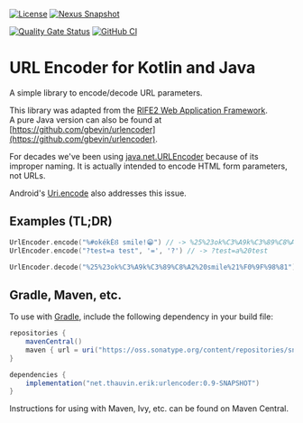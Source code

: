 [![License](https://img.shields.io/badge/license-Apache%20License%202.0-blue.svg)](https://opensource.org/licenses/Apache-2.0)
[![Nexus Snapshot](https://img.shields.io/nexus/s/net.thauvin.erik/urlencoder?server=https%3A%2F%2Foss.sonatype.org%2F)](https://oss.sonatype.org/content/repositories/snapshots/net/thauvin/erik/urlencoder/)

[//]: # ([![Release]&#40;https://img.shields.io/github/release/ethauvin/urlencoder.svg&#41;]&#40;https://github.com/ethauvin/urlencoder/releases/latest&#41;)
[//]: # ([![Maven Central]&#40;https://maven-badges.herokuapp.com/maven-central/net.thauvin.erik/urlencoder/badge.svg?color=blue&#41;]&#40;https://maven-badges.herokuapp.com/maven-central/net.thauvin.erik/urlencoder&#41;)
[![Quality Gate Status](https://sonarcloud.io/api/project_badges/measure?project=ethauvin_urlencoder&metric=alert_status)](https://sonarcloud.io/dashboard?id=ethauvin_urlencoder)
[![GitHub CI](https://github.com/ethauvin/urlencoder/actions/workflows/gradle.yml/badge.svg)](https://github.com/ethauvin/urlencoder/actions/workflows/gradle.yml)

# URL Encoder for Kotlin and Java

A simple library to encode/decode URL parameters.

This library was adapted from the [RIFE2 Web Application Framework](https://rife2.com).  
A pure Java version can also be found at [https://github.com/gbevin/urlencoder](https://github.com/gbevin/urlencoder).


For decades we've been using [java.net.URLEncoder](https://docs.oracle.com/en/java/javase/11/docs/api/java.base/java/net/URLEncoder.html) because of its improper naming. It is actually intended to encode HTML form parameters, not URLs.

Android's [Uri.encode](https://developer.android.com/reference/android/net/Uri#encode(java.lang.String,%20java.lang.String)) also addresses this issue.
## Examples (TL;DR)

```kotlin
UrlEncoder.encode("%#okékÉȢ smile!😁") // -> %25%23ok%C3%A9k%C3%89%C8%A2%20smile%21%F0%9F%98%81
UrlEncoder.encode("?test=a test", '=', '?') // -> ?test=a%20test

UrlEncoder.decode("%25%23ok%C3%A9k%C3%89%C8%A2%20smile%21%F0%9F%98%81") // -> %#okékÉȢ smile!😁
```

## Gradle, Maven, etc.
To use with [Gradle](https://gradle.org/), include the following dependency in your build file:

```gradle
repositories {
    mavenCentral()
    maven { url = uri("https://oss.sonatype.org/content/repositories/snapshots") }
}

dependencies {
    implementation("net.thauvin.erik:urlencoder:0.9-SNAPSHOT")
}
```

Instructions for using with Maven, Ivy, etc. can be found on Maven Central.

